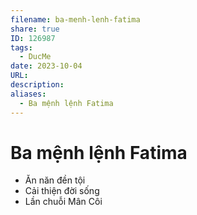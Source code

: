 ```yaml
---
filename: ba-menh-lenh-fatima
share: true
ID: 126987
tags:
  - DucMe
date: 2023-10-04
URL: 
description: 
aliases:
  - Ba mệnh lệnh Fatima
---
```

# Ba mệnh lệnh Fatima
- Ăn năn đền tội
- Cải thiện đời sống
- Lần chuỗi Mân Côi
